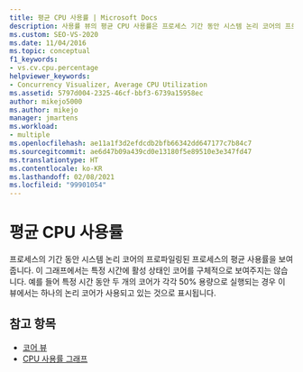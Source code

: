 ```yaml
---
title: 평균 CPU 사용률 | Microsoft Docs
description: 사용률 뷰의 평균 CPU 사용률은 프로세스 기간 동안 시스템 논리 코어의 프로파일링된 프로세스 평균 사용률을 보여 줍니다.
ms.custom: SEO-VS-2020
ms.date: 11/04/2016
ms.topic: conceptual
f1_keywords:
- vs.cv.cpu.percentage
helpviewer_keywords:
- Concurrency Visualizer, Average CPU Utilization
ms.assetid: 5797d004-2325-46cf-bbf3-6739a15958ec
author: mikejo5000
ms.author: mikejo
manager: jmartens
ms.workload:
- multiple
ms.openlocfilehash: ae11a1f3d2efdcdb2bfb66342dd647177c7b84c7
ms.sourcegitcommit: ae6d47b09a439cd0e13180f5e89510e3e347fd47
ms.translationtype: HT
ms.contentlocale: ko-KR
ms.lasthandoff: 02/08/2021
ms.locfileid: "99901054"
---
```

# <a name="average-cpu-utilization"></a>평균 CPU 사용률
프로세스의 기간 동안 시스템 논리 코어의 프로파일링된 프로세스의 평균 사용률을 보여 줍니다. 이 그래프에서는 특정 시간에 활성 상태인 코어를 구체적으로 보여주지는 않습니다. 예를 들어 특정 시간 동안 두 개의 코어가 각각 50% 용량으로 실행되는 경우 이 뷰에서는 하나의 논리 코어가 사용되고 있는 것으로 표시됩니다.

## <a name="see-also"></a>참고 항목
- [코어 뷰](../profiling/cores-view.md)
- [CPU 사용률 그래프](../profiling/cpu-utilization-graph.md)